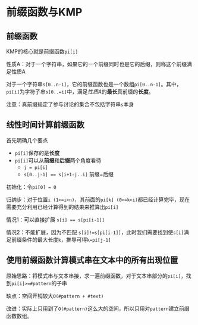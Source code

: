 # 前缀函数与KMP

## 前缀函数

KMP的核心就是前缀函数`pi[i]`

性质A：对于一个字符串，如果它的一个前缀同时也是它的后缀，则称这个前缀满足性质A

对于一个字符串`s[0..n-1]`，它的前缀函数也是一个数组`pi[0..n-1]`。其中，`pi[i]`为字符子串`s[0..=i]`中，满足*性质A*的**最长**真前缀的**长度**。

注意：真前缀规定了参与讨论的集合不包括字符串`s`本身

## 线性时间计算前缀函数

首先明确几个要点

- `pi[i]`保存的是**长度**
- `pi[i]`可以从**前缀**和**后缀**两个角度看待
  - `j = pi[i]`
  - `s[0..j-1] == s[i+1-j..i]` 前缀=后缀

初始化：令`pi[0] = 0`

归纳步：对于位置`i (1<=i<n)`，其前面的`pi[k] (0<=k<i)`都已经计算完毕，现在需要充分利用已经计算得到的结果来推算出`pi[i]`

情况1：可以直接扩展 `s[i] == s[pi[i-1]]`

情况2：不能扩展，因为不匹配 `s[i]!=s[pi[i-1]]`，此时我们需要找到使`s[i]`满足前缀条件的最大长度`k`，推导可得`k=pi[j-1]`

## 使用前缀函数计算模式串在文本中的所有出现位置

原始思路：将模式串与文本串接，求一遍前缀函数，对于文本串部分的`pi[i]`，找到`pi[i]>=#pattern`的子串

缺点：空间开销较大`O(#pattern + #text)`

改进：实际上只用到了`O(#pattern)`这么大的空间，所以只用对`pattern`建立前缀函数数组。
